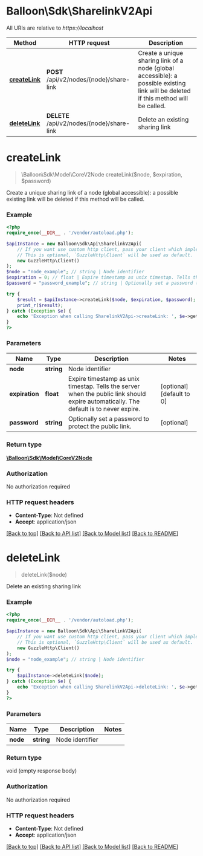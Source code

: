 # Balloon\Sdk\SharelinkV2Api

All URIs are relative to *https://localhost*

Method | HTTP request | Description
------------- | ------------- | -------------
[**createLink**](SharelinkV2Api.md#createLink) | **POST** /api/v2/nodes/{node}/share-link | Create a unique sharing link of a node (global accessible): a possible existing link will be deleted if this method will be called.
[**deleteLink**](SharelinkV2Api.md#deleteLink) | **DELETE** /api/v2/nodes/{node}/share-link | Delete an existing sharing link


# **createLink**
> \Balloon\Sdk\Model\CoreV2Node createLink($node, $expiration, $password)

Create a unique sharing link of a node (global accessible): a possible existing link will be deleted if this method will be called.

### Example
```php
<?php
require_once(__DIR__ . '/vendor/autoload.php');

$apiInstance = new Balloon\Sdk\Api\SharelinkV2Api(
    // If you want use custom http client, pass your client which implements `GuzzleHttp\ClientInterface`.
    // This is optional, `GuzzleHttp\Client` will be used as default.
    new GuzzleHttp\Client()
);
$node = "node_example"; // string | Node identifier
$expiration = 0; // float | Expire timestamp as unix timestap. Tells the server when the public link should expire automatically. The default is to never expire.
$password = "password_example"; // string | Optionally set a password to protect the public link.

try {
    $result = $apiInstance->createLink($node, $expiration, $password);
    print_r($result);
} catch (Exception $e) {
    echo 'Exception when calling SharelinkV2Api->createLink: ', $e->getMessage(), PHP_EOL;
}
?>
```

### Parameters

Name | Type | Description  | Notes
------------- | ------------- | ------------- | -------------
 **node** | **string**| Node identifier |
 **expiration** | **float**| Expire timestamp as unix timestap. Tells the server when the public link should expire automatically. The default is to never expire. | [optional] [default to 0]
 **password** | **string**| Optionally set a password to protect the public link. | [optional]

### Return type

[**\Balloon\Sdk\Model\CoreV2Node**](../Model/CoreV2Node.md)

### Authorization

No authorization required

### HTTP request headers

 - **Content-Type**: Not defined
 - **Accept**: application/json

[[Back to top]](#) [[Back to API list]](../../README.md#documentation-for-api-endpoints) [[Back to Model list]](../../README.md#documentation-for-models) [[Back to README]](../../README.md)

# **deleteLink**
> deleteLink($node)

Delete an existing sharing link

### Example
```php
<?php
require_once(__DIR__ . '/vendor/autoload.php');

$apiInstance = new Balloon\Sdk\Api\SharelinkV2Api(
    // If you want use custom http client, pass your client which implements `GuzzleHttp\ClientInterface`.
    // This is optional, `GuzzleHttp\Client` will be used as default.
    new GuzzleHttp\Client()
);
$node = "node_example"; // string | Node identifier

try {
    $apiInstance->deleteLink($node);
} catch (Exception $e) {
    echo 'Exception when calling SharelinkV2Api->deleteLink: ', $e->getMessage(), PHP_EOL;
}
?>
```

### Parameters

Name | Type | Description  | Notes
------------- | ------------- | ------------- | -------------
 **node** | **string**| Node identifier |

### Return type

void (empty response body)

### Authorization

No authorization required

### HTTP request headers

 - **Content-Type**: Not defined
 - **Accept**: application/json

[[Back to top]](#) [[Back to API list]](../../README.md#documentation-for-api-endpoints) [[Back to Model list]](../../README.md#documentation-for-models) [[Back to README]](../../README.md)

